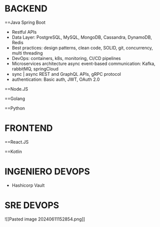 BACKEND
=
==Java Spring Boot
- Restful APIs
- Data Layer: PostgreSQL, MySQL, MongoDB, Cassandra, DynamoDB, Redis
- Best practices: design patterns, clean code, SOLID, git, concurrency, multi threading
- DevOps: containers, k8s, monitoring, CI/CD pipelines
- Microservices architecture async event-based communication:  Kafka, rabbitMQ, springCloud
- sync | async REST and GraphQL  APIs, gRPC protocol
- authentication: Basic auth, JWT, OAuth 2.0

==Node.JS

==Golang

==Python




FRONTEND
=

==React.JS


==Kotlin


INGENIERO DEVOPS
=
- Hashicorp Vault


SRE DEVOPS
=


![[Pasted image 20240611152854.png]]